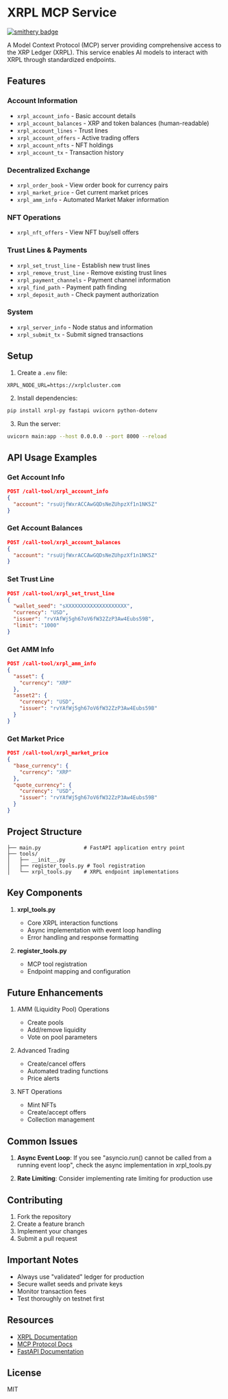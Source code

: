 # XRPL MCP Service

[![smithery badge](https://smithery.ai/badge/@tedlikeskix/xrpl-mcp-service)](https://smithery.ai/server/@tedlikeskix/xrpl-mcp-service)

A Model Context Protocol (MCP) server providing comprehensive access to the XRP Ledger (XRPL). This service enables AI models to interact with XRPL through standardized endpoints.

## Features

### Account Information
- `xrpl_account_info` - Basic account details
- `xrpl_account_balances` - XRP and token balances (human-readable)
- `xrpl_account_lines` - Trust lines
- `xrpl_account_offers` - Active trading offers
- `xrpl_account_nfts` - NFT holdings
- `xrpl_account_tx` - Transaction history

### Decentralized Exchange
- `xrpl_order_book` - View order book for currency pairs
- `xrpl_market_price` - Get current market prices
- `xrpl_amm_info` - Automated Market Maker information

### NFT Operations
- `xrpl_nft_offers` - View NFT buy/sell offers

### Trust Lines & Payments
- `xrpl_set_trust_line` - Establish new trust lines
- `xrpl_remove_trust_line` - Remove existing trust lines
- `xrpl_payment_channels` - Payment channel information
- `xrpl_find_path` - Payment path finding
- `xrpl_deposit_auth` - Check payment authorization

### System
- `xrpl_server_info` - Node status and information
- `xrpl_submit_tx` - Submit signed transactions

## Setup

1. Create a `.env` file:
```env
XRPL_NODE_URL=https://xrplcluster.com
```

2. Install dependencies:
```bash
pip install xrpl-py fastapi uvicorn python-dotenv
```

3. Run the server:
```bash
uvicorn main:app --host 0.0.0.0 --port 8000 --reload
```

## API Usage Examples

### Get Account Info
```json
POST /call-tool/xrpl_account_info
{
  "account": "rsuUjfWxrACCAwGQDsNeZUhpzXf1n1NK5Z"
}
```

### Get Account Balances
```json
POST /call-tool/xrpl_account_balances
{
  "account": "rsuUjfWxrACCAwGQDsNeZUhpzXf1n1NK5Z"
}
```

### Set Trust Line
```json
POST /call-tool/xrpl_set_trust_line
{
  "wallet_seed": "sXXXXXXXXXXXXXXXXXXXX",
  "currency": "USD",
  "issuer": "rvYAfWj5gh67oV6fW32ZzP3Aw4Eubs59B",
  "limit": "1000"
}
```

### Get AMM Info
```json
POST /call-tool/xrpl_amm_info
{
  "asset": {
    "currency": "XRP"
  },
  "asset2": {
    "currency": "USD",
    "issuer": "rvYAfWj5gh67oV6fW32ZzP3Aw4Eubs59B"
  }
}
```

### Get Market Price
```json
POST /call-tool/xrpl_market_price
{
  "base_currency": {
    "currency": "XRP"
  },
  "quote_currency": {
    "currency": "USD",
    "issuer": "rvYAfWj5gh67oV6fW32ZzP3Aw4Eubs59B"
  }
}
```

## Project Structure

```
├── main.py              # FastAPI application entry point
├── tools/
│   ├── __init__.py
│   ├── register_tools.py # Tool registration
│   └── xrpl_tools.py    # XRPL endpoint implementations
```

## Key Components

1. **xrpl_tools.py**
   - Core XRPL interaction functions
   - Async implementation with event loop handling
   - Error handling and response formatting

2. **register_tools.py**
   - MCP tool registration
   - Endpoint mapping and configuration

## Future Enhancements

1. AMM (Liquidity Pool) Operations
   - Create pools
   - Add/remove liquidity
   - Vote on pool parameters

2. Advanced Trading
   - Create/cancel offers
   - Automated trading functions
   - Price alerts

3. NFT Operations
   - Mint NFTs
   - Create/accept offers
   - Collection management

## Common Issues

1. **Async Event Loop**: If you see "asyncio.run() cannot be called from a running event loop", check the async implementation in xrpl_tools.py

2. **Rate Limiting**: Consider implementing rate limiting for production use

## Contributing

1. Fork the repository
2. Create a feature branch
3. Implement your changes
4. Submit a pull request

## Important Notes

- Always use "validated" ledger for production
- Secure wallet seeds and private keys
- Monitor transaction fees
- Test thoroughly on testnet first

## Resources

- [XRPL Documentation](https://xrpl.org/docs.html)
- [MCP Protocol Docs](https://docs.anthropic.com/claude/docs/model-context-protocol)
- [FastAPI Documentation](https://fastapi.tiangolo.com/)

## License

MIT
